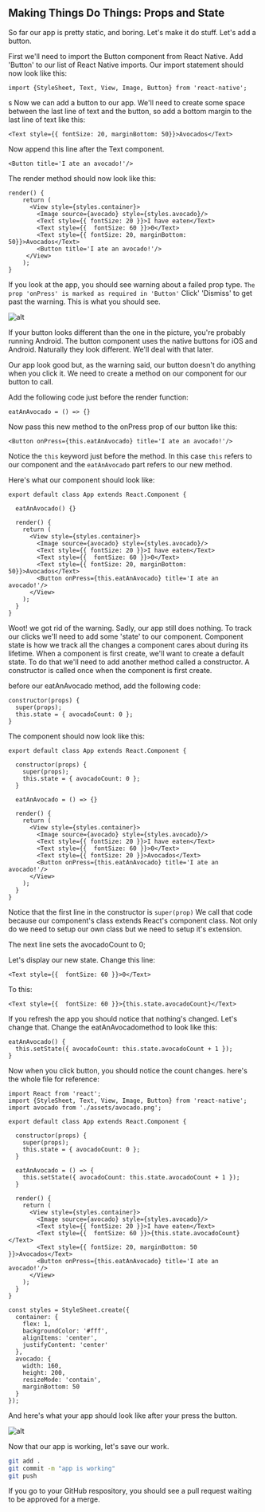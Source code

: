 ## Making Things Do Things: Props and State

So far our app is pretty static, and boring.  Let's make it do stuff. Let's add a button.

First we'll need to import the Button component from React Native.  Add 'Button' to our list of React Native imports. Our import statement should now look like this:

    import {StyleSheet, Text, View, Image, Button} from 'react-native';
s
Now we can add a button to our app.  We'll need to create some space between the last line of text and the button, so add a bottom margin to the last line of text like this:

    <Text style={{ fontSize: 20, marginBottom: 50}}>Avocados</Text>


Now append this line after the Text component.

    <Button title='I ate an avocado!'/>
    
    
The render method should now look like this:

    render() {
        return (
          <View style={styles.container}>
            <Image source={avocado} style={styles.avocado}/>
            <Text style={{ fontSize: 20 }}>I have eaten</Text>
            <Text style={{  fontSize: 60 }}>0</Text>
            <Text style={{ fontSize: 20, marginBottom: 50}}>Avocados</Text>
            <Button title='I ate an avocado!'/>
         </View>
        );
    }
    

If you look at the app, you should see warning about a failed prop type.  `The prop 'onPress' is marked as required in 'Button'` Click' 'Dismiss' to get past the warning.  This is what you should see.


![alt](./assets/04/button.png 'Adding a button')

If your button looks different than the one in the picture, you're probably running Android. The button component uses the native buttons for iOS and Android.  Naturally they look different.  We'll deal with that later.


Our app look good but, as the warning said, our button doesn't do anything when you click it.  We need to create a method on our component for our button to call.

Add the following code just before the render function:

    eatAnAvocado = () => {}
    
Now pass this new method to the onPress prop of our button like this:

    <Button onPress={this.eatAnAvocado} title='I ate an avocado!'/>

Notice the `this` keyword just before the method.  In this case `this` refers to our component and the `eatAnAvocado` part refers to our new method. 

Here's what our component should look like:

    export default class App extends React.Component {
  
      eatAnAvocado() {}
    
      render() {
        return (
          <View style={styles.container}>
            <Image source={avocado} style={styles.avocado}/>
            <Text style={{ fontSize: 20 }}>I have eaten</Text>
            <Text style={{  fontSize: 60 }}>0</Text>
            <Text style={{ fontSize: 20, marginBottom: 50}}>Avocados</Text>
            <Button onPress={this.eatAnAvocado} title='I ate an avocado!'/>
          </View>
        );
      }
    }
    
    
 Woot!  we got rid of the warning.  Sadly, our app still does nothing.  To track our clicks we'll need to add some 'state' to our component.
 Component state is how we track all the changes a component cares about during its lifetime.   When a component is first create, we'll want to create a default state.  To do that we'll need to add another method called a constructor.  A constructor is called once when the component is first create.
 
 
 before our eatAnAvocado method, add the following code:
 
    constructor(props) {
      super(props);
      this.state = { avocadoCount: 0 };
    }
    
    
The component should now look like this:

    export default class App extends React.Component {
    
      constructor(props) {
        super(props);
        this.state = { avocadoCount: 0 };
      }
    
      eatAnAvocado = () => {}
    
      render() {
        return (
          <View style={styles.container}>
            <Image source={avocado} style={styles.avocado}/>
            <Text style={{ fontSize: 20 }}>I have eaten</Text>
            <Text style={{  fontSize: 60 }}>0</Text>
            <Text style={{ fontSize: 20 }}>Avocados</Text>
            <Button onPress={this.eatAnAvocado} title='I ate an avocado!'/>
          </View>
        );
      }
    }
    
    
Notice that the first line in the constructor is `super(prop)`  We call that code because our component's class extends React's component class.  Not only do we need to setup our own class but we need to setup it's extension.

The next line sets the avocadoCount to 0;

Let's display our new state.  Change this line:

    <Text style={{  fontSize: 60 }}>0</Text>
   
   
To this:

    <Text style={{  fontSize: 60 }}>{this.state.avocadoCount}</Text>
    
If you refresh the app you should notice that nothing's changed.  Let's change that.  Change the eatAnAvocadomethod to look like this:

    eatAnAvocado() {
      this.setState({ avocadoCount: this.state.avocadoCount + 1 });
    }
    
Now when you click button, you should notice the count changes.  here's the whole file for reference:

    import React from 'react';
    import {StyleSheet, Text, View, Image, Button} from 'react-native';
    import avocado from './assets/avocado.png';
    
    export default class App extends React.Component {
    
      constructor(props) {
        super(props);
        this.state = { avocadoCount: 0 };
      }
    
      eatAnAvocado = () => {
        this.setState({ avocadoCount: this.state.avocadoCount + 1 });
      }
    
      render() {
        return (
          <View style={styles.container}>
            <Image source={avocado} style={styles.avocado}/>
            <Text style={{ fontSize: 20 }}>I have eaten</Text>
            <Text style={{  fontSize: 60 }}>{this.state.avocadoCount}</Text>
            <Text style={{ fontSize: 20, marginBottom: 50 }}>Avocados</Text>
            <Button onPress={this.eatAnAvocado} title='I ate an avocado!'/>
          </View>
        );
      }
    }
    
    const styles = StyleSheet.create({
      container: {
        flex: 1,
        backgroundColor: '#fff',
        alignItems: 'center',
        justifyContent: 'center'
      },
      avocado: {
        width: 160,
        height: 200,
        resizeMode: 'contain',
        marginBottom: 50
      }
    });

And here's what your app should look like after your press the button.


![alt](./assets/04/1-avocado.png 'Button Pressed')

Now that our app is working, let's save our work.

````bash
git add .
git commit -m "app is working"
git push
````
   
 If you go to your GitHub respository, you should see a pull request waiting to be approved for a merge.